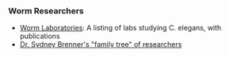 ### Worm Researchers

-   [Worm
    Laboratories](http://www.wormbase.org/db/misc/laboratory?name=*;class=laboratory):
    A listing of labs studying C. elegans, with publications
-   [Dr. Sydney Brenner\'s \"family tree\" of
    researchers](http://www.wormbase.org/db/misc/person_name?name=WBPerson77;class=Person)
